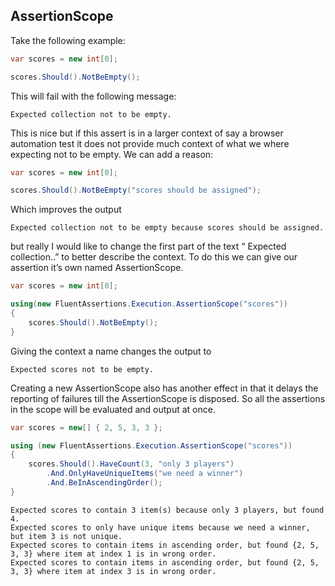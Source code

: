 ## AssertionScope

Take the following example:
```csharp
var scores = new int[0];

scores.Should().NotBeEmpty();
```
This will fail with the following message:
```
Expected collection not to be empty.
```

This is nice but if this assert is in a larger context of say a browser automation test it does not provide much context of what we where expecting not to be empty. We can add a reason:
```csharp
var scores = new int[0];

scores.Should().NotBeEmpty("scores should be assigned");
```
Which improves the output 
```
Expected collection not to be empty because scores should be assigned.
```
but really I would like to change the first part of the text “ Expected collection..” to better describe the context.
To do this we can give our assertion it’s own named AssertionScope.
```csharp
var scores = new int[0];

using(new FluentAssertions.Execution.AssertionScope("scores"))
{
	scores.Should().NotBeEmpty();
}
```
Giving the context a name changes the output to
```
Expected scores not to be empty.
```

Creating a new AssertionScope also has another effect in that it delays the reporting of failures till the AssertionScope is disposed. So all the assertions in the scope will be evaluated and output at once.
```csharp
var scores = new[] { 2, 5, 3, 3 };

using (new FluentAssertions.Execution.AssertionScope("scores"))
{
	scores.Should().HaveCount(3, "only 3 players")
		.And.OnlyHaveUniqueItems("we need a winner")
		.And.BeInAscendingOrder();
}
```
```
Expected scores to contain 3 item(s) because only 3 players, but found 4.
Expected scores to only have unique items because we need a winner, but item 3 is not unique.
Expected scores to contain items in ascending order, but found {2, 5, 3, 3} where item at index 1 is in wrong order.
Expected scores to contain items in ascending order, but found {2, 5, 3, 3} where item at index 3 is in wrong order.
```